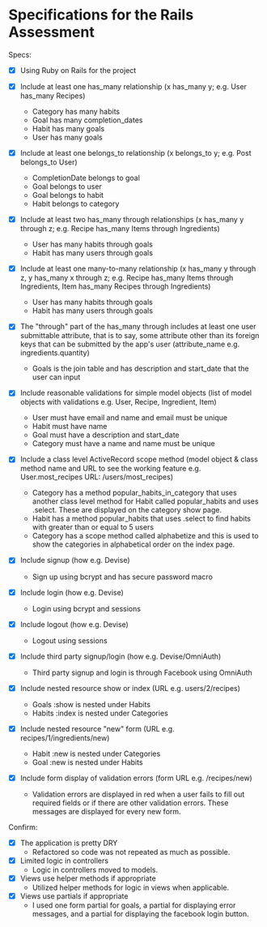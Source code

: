 # Specifications for the Rails Assessment

Specs:
- [x] Using Ruby on Rails for the project

- [x] Include at least one has_many relationship (x has_many y; e.g. User has_many Recipes)
  - Category has many habits
  - Goal has many completion_dates
  - Habit has many goals
  - User has many goals

- [x] Include at least one belongs_to relationship (x belongs_to y; e.g. Post belongs_to User)
  - CompletionDate belongs to goal
  - Goal belongs to user
  - Goal belongs to habit
  - Habit belongs to category

- [x] Include at least two has_many through relationships (x has_many y through z; e.g. Recipe has_many Items through Ingredients)
  - User has many habits through goals
  - Habit has many users through goals

- [x] Include at least one many-to-many relationship (x has_many y through z, y has_many x through z; e.g. Recipe has_many Items through Ingredients, Item has_many Recipes through Ingredients)
  - User has many habits through goals
  - Habit has many users through goals

- [x] The "through" part of the has_many through includes at least one user submittable attribute, that is to say, some attribute other than its foreign keys that can be submitted by the app's user (attribute_name e.g. ingredients.quantity)
  - Goals is the join table and has description and start_date that the user can input

- [x] Include reasonable validations for simple model objects (list of model objects with validations e.g. User, Recipe, Ingredient, Item)
  - User must have email and name and email must be unique
  - Habit must have name
  - Goal must have a description and start_date
  - Category must have a name and name must be unique

- [x] Include a class level ActiveRecord scope method (model object & class method name and URL to see the working feature e.g. User.most_recipes URL: /users/most_recipes)
  - Category has a method popular_habits_in_category that uses another class level method for Habit called popular_habits and uses .select. These are displayed on the category show page.
  - Habit has a method popular_habits that uses .select to find habits with greater than or equal to 5 users
  - Category has a scope method called alphabetize and this is used to show the categories in alphabetical order on the index page.

- [x] Include signup (how e.g. Devise)
  - Sign up using bcrypt and has secure password macro

- [x] Include login (how e.g. Devise)
  - Login using bcrypt and sessions

- [x] Include logout (how e.g. Devise)
  - Logout using sessions

- [x] Include third party signup/login (how e.g. Devise/OmniAuth)
  - Third party signup and login is through Facebook using OmniAuth

- [x] Include nested resource show or index (URL e.g. users/2/recipes)
  - Goals :show is nested under Habits
  - Habits :index is nested under Categories

- [x] Include nested resource "new" form (URL e.g. recipes/1/ingredients/new)
  - Habit :new is nested under Categories
  - Goal :new is nested under Habits

- [x] Include form display of validation errors (form URL e.g. /recipes/new)
  - Validation errors are displayed in red when a user fails to fill out required fields or if there are other validation errors. These messages are displayed for every new form.

Confirm:
- [x] The application is pretty DRY
  - Refactored so code was not repeated as much as possible.
- [x] Limited logic in controllers
  - Logic in controllers moved to models.
- [x] Views use helper methods if appropriate
  - Utilized helper methods for logic in views when applicable.
- [x] Views use partials if appropriate
  - I used one form partial for goals, a partial for displaying error messages, and a partial for displaying the facebook login button.

